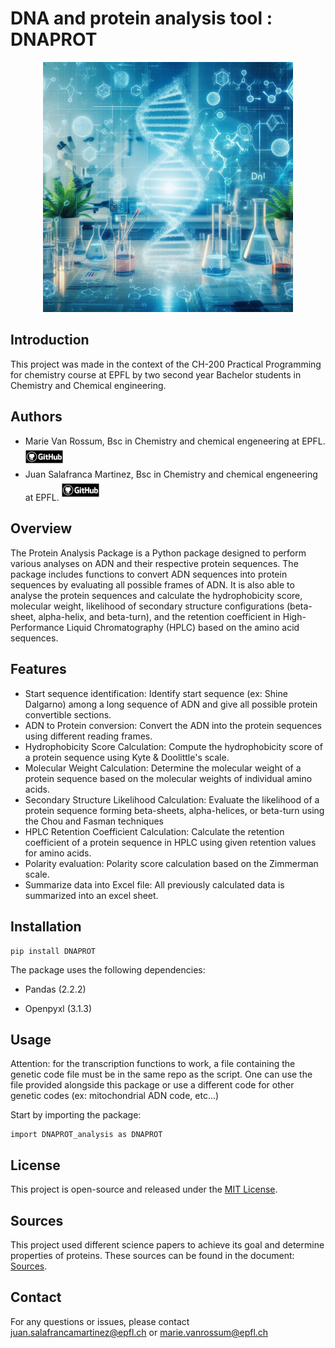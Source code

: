 # DNA and protein analysis tool : DNAPROT

<div style="text-align: center;">
  <img src="./assets/project_logo.jpg" alt="Alt text" width="400" height="400">
</div>

## Introduction
This project was made in the context of the CH-200 Practical Programming for chemistry course at EPFL by two second year Bachelor students in Chemistry and Chemical engineering. 

## Authors
- Marie Van Rossum, Bsc in Chemistry and chemical engeneering at EPFL. [<img src="./assets/GitHubSymb.png" alt="Profile Picture" width="60">](https://github.com/Marie-vanrossum)
- Juan Salafranca Martinez, Bsc in Chemistry and chemical engeneering at EPFL. [<img src="./assets/GitHubSymb.png" alt="Profile Picture" width="60">](https://github.com/Juan-Salafranca)

## Overview
The Protein Analysis Package is a Python package designed to perform various analyses on ADN and their respective protein sequences. The package includes functions to convert ADN sequences into protein sequences by evaluating all possible frames of ADN. It is also able to analyse the protein sequences and calculate the hydrophobicity score, molecular weight, likelihood of secondary structure configurations (beta-sheet, alpha-helix, and beta-turn), and the retention coefficient in High-Performance Liquid Chromatography (HPLC) based on the amino acid sequences.

## Features

- Start sequence identification: Identify start sequence (ex: Shine Dalgarno) among a long sequence of ADN and give all possible protein convertible sections.
- ADN to Protein conversion: Convert the ADN into the protein sequences using different reading frames.
- Hydrophobicity Score Calculation: Compute the hydrophobicity score of a protein sequence using Kyte & Doolittle's scale.
- Molecular Weight Calculation: Determine the molecular weight of a protein sequence based on the molecular weights of individual amino acids.
- Secondary Structure Likelihood Calculation: Evaluate the likelihood of a protein sequence forming beta-sheets, alpha-helices, or beta-turn using the Chou and Fasman techniques
- HPLC Retention Coefficient Calculation: Calculate the retention coefficient of a protein sequence in HPLC using given retention values for amino acids.
- Polarity evaluation: Polarity score calculation based on the Zimmerman scale.
- Summarize data into Excel file: All previously calculated data is summarized into an excel sheet.
 
## Installation

```
pip install DNAPROT
```

The package uses the following dependencies:

- Pandas (2.2.2)

- Openpyxl (3.1.3)

## Usage

Attention: for the transcription functions to work, a file containing the genetic code file must be in the same repo as the script. One can use the file provided alongside this package or use a different code for other genetic codes (ex: mitochondrial ADN code, etc...)

Start by importing the package:

```
import DNAPROT_analysis as DNAPROT
```



## License
This project is open-source and released under the [MIT License](./LICENSE.txt).

## Sources
This project used different science papers to achieve its goal and determine properties of proteins. These sources can be found in the document: [Sources](./SOURCES.md).

## Contact
For any questions or issues, please contact juan.salafrancamartinez@epfl.ch or marie.vanrossum@epfl.ch
